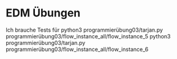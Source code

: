 # EDM Übungen
Ich brauche Tests für 
    python3 programmierübung03/tarjan.py programmierübung03/flow_instance_all/flow_instance_5
    python3 programmierübung03/tarjan.py programmierübung03/flow_instance_all/flow_instance_6

